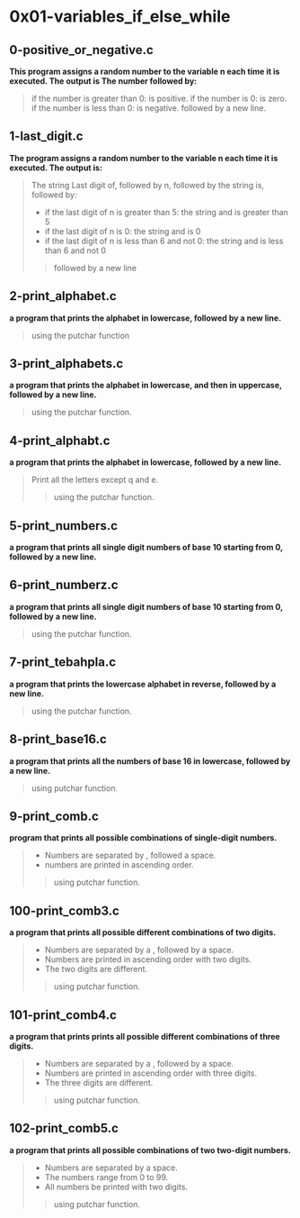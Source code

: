 # 0x01-variables_if_else_while

## 0-positive_or_negative.c

**This program assigns a random number to the variable n each time it is executed. The output is The number followed by:**

> if the number is greater than 0: is positive.
> if the number is 0: is zero.
> if the number is less than 0: is negative.
> followed by a new line.

## 1-last_digit.c

**The program assigns a random number to the variable n each time it is executed. The output is:**

> The string Last digit of, followed by n, followed by the string is, followed by:
> - if the last digit of n is greater than 5: the string and is greater than 5
> - if the last digit of n is 0: the string and is 0
> - if the last digit of n is less than 6 and not 0: the string and is less than 6 and not 0
>> followed by a new line

## 2-print_alphabet.c

**a program that prints the alphabet in lowercase, followed by a new line.**

> using the putchar function

## 3-print_alphabets.c

**a program that prints the alphabet in lowercase, and then in uppercase, followed by a new line.**

> using the putchar function.

## 4-print_alphabt.c

**a program that prints the alphabet in lowercase, followed by a new line.**

> Print all the letters except q and e.
>> using the putchar function.

## 5-print_numbers.c

**a program that prints all single digit numbers of base 10 starting from 0, followed by a new line.**

## 6-print_numberz.c

**a program that prints all single digit numbers of base 10 starting from 0, followed by a new line.**

> using the putchar function.

## 7-print_tebahpla.c

**a program that prints the lowercase alphabet in reverse, followed by a new line.**

> using the putchar function.

## 8-print_base16.c

**a program that prints all the numbers of base 16 in lowercase, followed by a new line.**

> using putchar function.

## 9-print_comb.c

**program that prints all possible combinations of single-digit numbers.**

> - Numbers are separated by , followed a space.
> - numbers are printed in ascending order.
>> using putchar function.

## 100-print_comb3.c

**a program that prints all possible different combinations of two digits.**

> - Numbers are separated by a , followed by a space.
> - Numbers are printed in ascending order with two digits.
> - The two digits are different.
>> using putchar function.
## 101-print_comb4.c

**a program that prints prints all possible different combinations of three digits.**

> - Numbers are separated by a , followed by a space.
> - Numbers are printed in ascending order with three digits.
> - The three digits are different.
>> using putchar function.
## 102-print_comb5.c

**a program that prints all possible combinations of two two-digit numbers.**

> - Numbers are separated by a space.
> - The numbers range from 0 to 99.
> - All numbers be printed with two digits.
>> using putchar function. 
